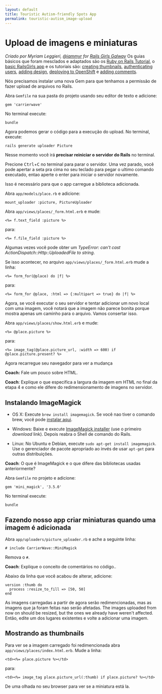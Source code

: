 ```yaml
---
layout: default
title: Touristic Autism-friendly Spots App 
permalink: touristic-autism_image-upload
---
```


# Upload de imagens e miniaturas

*Criado por Myriam Leggieri, [@iammyr](https://twitter.com/iammyr)*
*for [Rails Girls Galway](https://github.com/RailsGirlsGalway)*
Os guias básicos que foram mesclados e adaptados são os  [Ruby on Rails Tutorial](http://www.railstutorial.org/book), o [basic RailsGirls app](http://guides.railsgirls.com/app/) e os tutoriais são: [creating thumbnails](http://guides.railsgirls.com/thumbnails), [authenticating users](http://guides.railsgirls.com/devise/), [adding design](http://guides.railsgirls.com/design), [deploying to OpenShift](http://guides.railsgirls.com/openshift/) e [adding comments](http://guides.railsgirls.com/commenting).


Nós precisamos instalar uma nova Gem para que tenhamos a permissão de fazer upload de arquivos no Rails.

Abra `Gemfile` na sua pasta do projeto usando seu editor de texto e adicione:

```
gem 'carrierwave'
```

No terminal execute:

```
bundle
```

Agora podemos gerar o código para a execução do upload. No terminal, execute:

```
rails generate uploader Picture
```

Nesse momento você irá **precisar reiniciar o servidor do Rails** no terminal.

Precione <kbd>Ctrl</kbd>+<kbd>C</kbd> no terminal para parar o servidor. Uma vez parado, você pode apertar a seta pra cima no seu teclado para pegar o ultimo comando executado, entao aperte o enter para iniciar o servidor novamente.


Isso é necessário para que o app carregue a biblioteca adicionada.

Abra `app/models/place.rb` e adicione:

```
mount_uploader :picture, PictureUploader
```

Abra `app/views/places/_form.html.erb` e mude:

```
<%= f.text_field :picture %>
```

para:

```
<%= f.file_field :picture %>
```


Algumas vezes você pode obter um *TypeError: can't cast ActionDispatch::Http::UploadedFile to string*.

Se isso acontecer, no arquivo `app/views/places/_form.html.erb` mude a linha:

```
<%= form_for(@place) do |f| %>
```

para:

```
<%= form_for @place, :html => {:multipart => true} do |f| %>
```

Agora, se você executar o seu servidor e tentar adicionar um novo local com uma imagem, você notará que a imagem não parece bonita porque mostra apenas um caminho para o arquivo. Vamos consertar isso.

Abra `app/views/places/show.html.erb` e mude:

```
<%= @place.picture %>
```

para:

```
<%= image_tag(@place.picture_url, :width => 600) if @place.picture.present? %>
```

Agora recarregue seu navegador para ver a mudança

**Coach:** Fale um pouco sobre HTML.

__Coach__: Explique o que especifica a largura da imagem em HTML no final da etapa
4 e como ele difere do redimensionamento de imagens no servidor.

## Instalando ImageMagick

* OS X: Execute `brew install imagemagick`. Se você nao tiver o comando brew, você pode [instalar aqui][in-homebrew].
* Windows: Baixe e execute [ImageMagick installer][im-win] (use o primeiro
  *download* link). Depois reabra o Shell de comando do Rails.
* Linux: No Ubuntu e Debian, execute `sudo apt-get install imagemagick`. Use o gerenciador de pacote apropriado ao invés de usar `apt-get` para outras distribuições.

  [im-win]: http://www.imagemagick.org/script/binary-releases.php?ImageMagick=vkv0r0at8sjl5qo91788rtuvs3#windows
  [in-homebrew]: http://mxcl.github.io/homebrew/

__Coach__: O que é ImageMagick e o que difere das bibliotecas usadas anteriormente?

Abra `Gemfile` no projeto e adicione:

```
gem 'mini_magick', '3.5.0'
```

No terminal execute:

```
bundle
```

## Fazendo nosso app criar miniaturas quando uma imagem é adicionada

Abra `app/uploaders/picture_uploader.rb` e ache a seguinte linha:

```
# include CarrierWave::MiniMagick
```

Remova o `#`.

__Coach__: Explique o conceito de comentários no código..

Abaixo da linha que você acabou de alterar, adicione:

```
version :thumb do
  process :resize_to_fill => [50, 50]
end
```
As imagens carregadas a partir de agora serão redimencionadas, mas as imagens que ja foram feitas nao serão afetadas.
The images uploaded from now on should be resized, but the ones we already
have weren't affected. Então, edite um dos lugares existentes e volte a adicionar uma imagem.

## Mostrando as thumbnails

Para ver se a imagem carregado foi redimencionada abra
`app/views/places/index.html.erb`. Mude a linha:

```
<td><%= place.picture %></td>
```

para:

```
<td><%= image_tag place.picture_url(:thumb) if place.picture? %></td>
```

De uma olhada no seu browser para ver se a miniatura está la.

